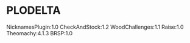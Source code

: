# PLODELTA
NicknamesPlugin:1.0
CheckAndStock:1.2
WoodChallenges:1.1
Raise:1.0
Theomachy:4.1.3
BRSP:1.0
